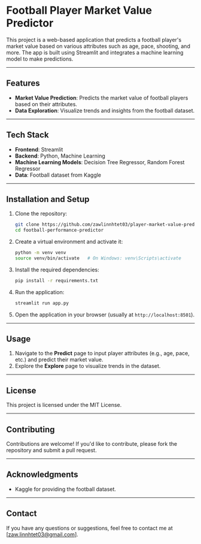 # Football Player Market Value Predictor

This project is a web-based application that predicts a football player's market value based on various attributes such as age, pace, shooting, and more. The app is built using Streamlit and integrates a machine learning model to make predictions.

---

## Features
- **Market Value Prediction**: Predicts the market value of football players based on their attributes.
- **Data Exploration**: Visualize trends and insights from the football dataset.

---

## Tech Stack
- **Frontend**: Streamlit
- **Backend**: Python, Machine Learning
- **Machine Learning Models**: Decision Tree Regressor, Random Forest Regressor
- **Data**: Football dataset from Kaggle

---

## Installation and Setup

1. Clone the repository:
   ```bash
   git clone https://github.com/zawlinnhtet03/player-market-value-predictor.git
   cd football-performance-predictor
   ```

2. Create a virtual environment and activate it:
   ```bash
   python -m venv venv
   source venv/bin/activate   # On Windows: venv\Scripts\activate
   ```

3. Install the required dependencies:
   ```bash
   pip install -r requirements.txt
   ```

4. Run the application:
   ```bash
   streamlit run app.py
   ```

5. Open the application in your browser (usually at `http://localhost:8501`).

---

## Usage

1. Navigate to the **Predict** page to input player attributes (e.g., age, pace, etc.) and predict their market value.
2. Explore the **Explore** page to visualize trends in the dataset.

---

## License

This project is licensed under the MIT License. 

---

## Contributing

Contributions are welcome! If you'd like to contribute, please fork the repository and submit a pull request.

---

## Acknowledgments
- Kaggle for providing the football dataset.

---

## Contact

If you have any questions or suggestions, feel free to contact me at [zaw.linnhtet03@gmail.com].

